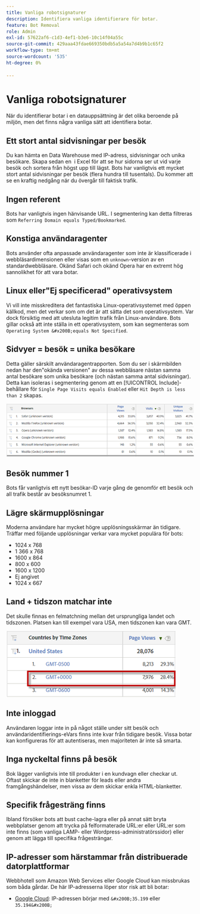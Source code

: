 ```yaml
---
title: Vanliga robotsignaturer
description: Identifiera vanliga identifierare för botar.
feature: Bot Removal
role: Admin
exl-id: 57622af6-c1d3-4ef1-b3e6-10c14f04a55c
source-git-commit: 429aaa43fdae669350bdb5a5a54a7d4b9b1c65f2
workflow-type: tm+mt
source-wordcount: '535'
ht-degree: 0%

---
```


# Vanliga robotsignaturer

När du identifierar botar i en datauppsättning är det olika beroende på miljön, men det finns några vanliga sätt att identifiera botar.

## Ett stort antal sidvisningar per besök

Du kan hämta en Data Warehouse med IP-adress, sidvisningar och unika besökare. Skapa sedan en &#x200B; i Excel för att se hur sidorna ser ut vid varje besök och sortera från högst upp till lägst. Bots har vanligtvis ett mycket stort antal sidvisningar per besök (flera hundra till tusentals). Du kommer att se en kraftig nedgång när du övergår till faktisk trafik.

## Ingen referent

Bots har vanligtvis ingen hänvisande URL. I segmentering kan detta filtreras som `Referring Domain equals Typed/Bookmarked`.

## Konstiga användaragenter

Bots använder ofta anpassade användaragenter som inte är klassificerade i webbläsardimensionen eller visas som en `unknown`-version av en standardwebbläsare. Okänd Safari och okänd Opera har en extremt hög sannolikhet för att vara botar.

## Linux eller&quot;Ej specificerad&quot; operativsystem

Vi vill inte misskreditera det fantastiska Linux-operativsystemet med öppen källkod, men det verkar som om det är att sätta det som operativsystem. Var dock försiktig med att utesluta legitim trafik från Linux-användare. Bots gillar också att inte ställa in ett operativsystem, som kan segmenteras som `Operating System &#x200B;equals Not Specified`.

## Sidvyer = besök = unika besökare

Detta gäller särskilt användaragentrapporten. Som du ser i skärmbilden nedan har den&quot;okända versionen&quot; av dessa webbläsare nästan samma antal besökare som unika besökare (och nästan samma antal sidvisningar). Detta kan isoleras i segmentering genom att en [!UICONTROL Include]-behållare för `Single Page Visits equals Enabled` eller `Hit Depth is less than 2` skapas.

![](/help/admin/admin/c-manage-report-suites/c-edit-report-suites/general/bot-removal/assets/bots-browsers-unknown.png)

## Besök nummer 1

Bots får vanligtvis ett nytt besökar-ID varje gång de genomför ett besök och all trafik består av besöksnumret 1.

## Lägre skärmupplösningar

Moderna användare har mycket högre upplösningsskärmar än tidigare. Träffar med följande upplösningar verkar vara mycket populära för bots:

* 1024 x 768 &#x200B; &#x200B;
* 1 366 x 768
* 1600 x 864
* 800 x 600
* 1600 x 1200
* Ej angivet
* 1024 x 667

## Land + tidszon matchar inte

Det skulle finnas en felmatchning mellan det ursprungliga landet och tidszonen. Platsen kan till exempel vara USA, men tidszonen kan vara GMT.

![](/help/admin/admin/c-manage-report-suites/c-edit-report-suites/general/bot-removal/assets/bots-country-time-zone.png)

## Inte inloggad

Användaren loggar inte in på något ställe under sitt besök och användaridentifierings-eVars finns inte kvar från tidigare besök. Vissa botar kan konfigureras för att autentiseras, men majoriteten är inte så smarta.

## Inga nyckeltal finns på besök

Bok lägger vanligtvis inte till produkter i en kundvagn eller checkar ut. Oftast skickar de inte in blanketter för leads eller andra framgångshändelser, men vissa av dem skickar enkla HTML-blanketter. &#x200B;

## Specifik frågesträng finns

Ibland försöker bots att bust cache-lagra eller på annat sätt bryta webbplatser genom att trycka på felformaterade URL:er eller URL:er som inte finns (som vanliga LAMP- eller Wordpress-administratörssidor) eller genom att lägga till specifika frågesträngar.

## IP-adresser som härstammar från distribuerade datorplattformar

Webbhotell som Amazon Web Services eller Google Cloud kan missbrukas som båda gårdar. De här IP-adresserna löper stor risk att bli botar:
&#x200B;
* [Google Cloud](https://cloud.google.com/compute/): IP-adressen börjar med `&#x200B;35.199` eller `35.194&#x200B;`
